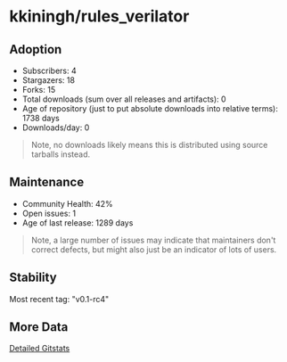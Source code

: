 # kkiningh/rules_verilator

## Adoption

- Subscribers: 4
- Stargazers: 18
- Forks: 15
- Total downloads (sum over all releases and artifacts): 0
- Age of repository (just to put absolute downloads into relative terms): 1738 days
- Downloads/day: 0

> Note, no downloads likely means this is distributed using source tarballs instead.

## Maintenance

- Community Health: 42%
- Open issues: 1
- Age of last release: 1289 days

> Note, a large number of issues may indicate that maintainers don't correct defects, but might also
> just be an indicator of lots of users.

## Stability

Most recent tag: "v0.1-rc4"

## More Data

[Detailed Gitstats](/bazel-catalog/gitstats/kkiningh/rules_verilator)

